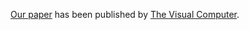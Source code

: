 [Our paper](https://link.springer.com/epdf/10.1007/s00371-023-02933-8?sharing_token=I__47A3mDibSgq0aOj1b3fe4RwlQNchNByi7wbcMAY7HvZaKfeJwvyCU1yVYZ6NDGkDiWF4HO27OGpNvbL5Vu3xFzLTmOifcPcTUX71ug2TaOKI4DTOB49jxHrz9cPC8HERDsVPj-mctenZLJsktPskSMv4Jb4Aw6uwmEljaIGs%3D) has been published by [The Visual Computer](https://www.springer.com/journal/371/).